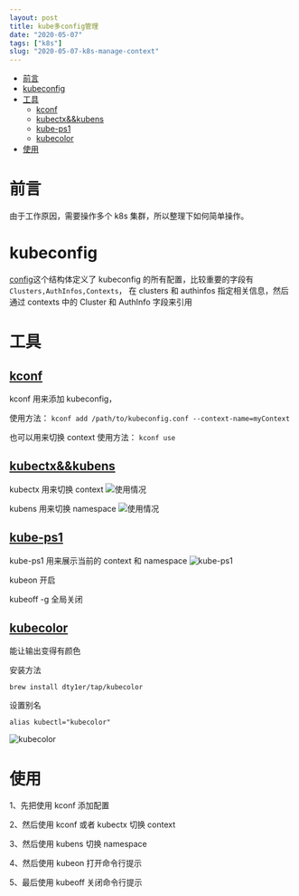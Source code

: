 ```yaml
---
layout: post
title: kube多config管理
date: "2020-05-07"
tags: ["k8s"]
slug: "2020-05-07-k8s-manage-context"
---
```


<!-- vim-markdown-toc Redcarpet -->

* [前言](#前言)
* [kubeconfig](#kubeconfig)
* [工具](#工具)
    * [kconf](#kconf)
    * [kubectx&&kubens](#kubectx-amp-amp-kubens)
    * [kube-ps1](#kube-ps1)
    * [kubecolor](#kubecolor)
* [使用](#使用)

<!-- vim-markdown-toc -->

# 前言

由于工作原因，需要操作多个 k8s 集群，所以整理下如何简单操作。

# kubeconfig

[config](https://github.com/kubernetes/kubernetes/blob/bd6640a8e003059ee98f84e7378d97f8337c5e0b/staging/src/k8s.io/client-go/tools/clientcmd/api/types.go#L31)这个结构体定义了 kubeconfig 的所有配置，比较重要的字段有`Clusters,AuthInfos,Contexts`，
在 clusters 和 authinfos 指定相关信息，然后通过 contexts 中的 Cluster 和 AuthInfo 字段来引用

# 工具

## [kconf](https://github.com/particledecay/kconf)

kconf 用来添加 kubeconfig，

使用方法：
`kconf add /path/to/kubeconfig.conf --context-name=myContext`

也可以用来切换 context
使用方法：
`kconf use`

## [kubectx&&kubens](https://github.com/ahmetb/kubectx)

kubectx 用来切换 context
![使用情况](https://github.com/ahmetb/kubectx/raw/master/img/kubectx-demo.gif)

kubens 用来切换 namespace
![使用情况](https://github.com/ahmetb/kubectx/raw/master/img/kubens-demo.gif)

## [kube-ps1](https://github.com/jonmosco/kube-ps1)

kube-ps1 用来展示当前的 context 和 namespace
![kube-ps1](https://github.com/jonmosco/kube-ps1/raw/master/img/kube-ps1.gif)

kubeon 开启

kubeoff -g 全局关闭

## [kubecolor](https://github.com/dty1er/kubecolor)

能让输出变得有颜色

安装方法

```
brew install dty1er/tap/kubecolor
```

设置别名

```
alias kubectl="kubecolor"
```

![kubecolor](https://user-images.githubusercontent.com/60682957/95733375-04929680-0cbd-11eb-82f3-adbcfecf4a3e.png)

# 使用

1、先把使用 kconf 添加配置

2、然后使用 kconf 或者 kubectx 切换 context

3、然后使用 kubens 切换 namespace

4、然后使用 kubeon 打开命令行提示

5、最后使用 kubeoff 关闭命令行提示
